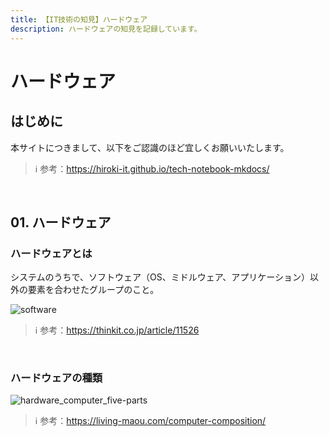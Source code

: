 ```yaml
---
title: 【IT技術の知見】ハードウェア
description: ハードウェアの知見を記録しています。
---
```


# ハードウェア

## はじめに

本サイトにつきまして、以下をご認識のほど宜しくお願いいたします。



> ℹ️ 参考：https://hiroki-it.github.io/tech-notebook-mkdocs/

<br>

## 01. ハードウェア

### ハードウェアとは

システムのうちで、ソフトウェア（OS、ミドルウェア、アプリケーション）以外の要素を合わせたグループのこと。

![software](https://raw.githubusercontent.com/hiroki-it/tech-notebook/master/images/software.png)


> ℹ️ 参考：https://thinkit.co.jp/article/11526


<br>

### ハードウェアの種類

![hardware_computer_five-parts](https://raw.githubusercontent.com/hiroki-it/tech-notebook/master/images/hardware_computer_five-parts.png)


> ℹ️ 参考：https://living-maou.com/computer-composition/


<br>



